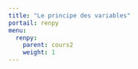 ```yaml
---
title: "Le principe des variables"
portail: renpy
menu:
  renpy:
    parent: cours2
    weight: 1
---
```

